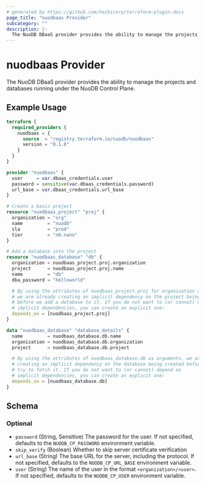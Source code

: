 ```yaml
---
# generated by https://github.com/hashicorp/terraform-plugin-docs
page_title: "nuodbaas Provider"
subcategory: ""
description: |-
  The NuoDB DBaaS provider provides the ability to manage the projects and databases running under the NuoDB Control Plane.
---
```


# nuodbaas Provider

The NuoDB DBaaS provider provides the ability to manage the projects and databases running under the NuoDB Control Plane.

## Example Usage

```terraform
terraform {
  required_providers {
    nuodbaas = {
      source  = "registry.terraform.io/nuodb/nuodbaas"
      version = "0.1.0"
    }
  }
}

provider "nuodbaas" {
  user     = var.dbaas_credentials.user
  password = sensitive(var.dbaas_credentials.password)
  url_base = var.dbaas_credentials.url_base
}

# Create a basic project
resource "nuodbaas_project" "proj" {
  organization = "org"
  name         = "nuodb"
  sla          = "prod"
  tier         = "n0.nano"
}

# Add a database into the project
resource "nuodbaas_database" "db" {
  organization = nuodbaas_project.proj.organization
  project      = nuodbaas_project.proj.name
  name         = "db"
  dba_password = "helloworld"

  # By using the attributes of nuodbaas_project.proj for organization and project,
  # we are already creating an implicit dependency on the project being created
  # before we add a database to it. If you do not want to (or cannot) depend on
  # implicit dependencies, you can create an explicit one:
  depends_on = [nuodbaas_project.proj]
}

data "nuodbaas_database" "database_details" {
  name         = nuodbaas_database.db.name
  organization = nuodbaas_database.db.organization
  project      = nuodbaas_database.db.project

  # By using the attributes of nuodbaas_database.db as arguments, we are
  # creating an implicit dependency on the database being created before we
  # try to fetch it. If you do not want to (or cannot) depend on
  # implicit dependencies, you can create an explicit one:
  depends_on = [nuodbaas_database.db]
}
```

<!-- schema generated by tfplugindocs -->
## Schema

### Optional

- `password` (String, Sensitive) The password for the user. If not specified, defaults to the `NUODB_CP_PASSWORD` environment variable.
- `skip_verify` (Boolean) Whether to skip server certificate verification
- `url_base` (String) The base URL for the server, including the protocol. If not specified, defaults to the `NUODB_CP_URL_BASE` environment variable.
- `user` (String) The name of the user in the format `<organization>/<user>`. If not specified, defaults to the `NUODB_CP_USER` environment variable.
